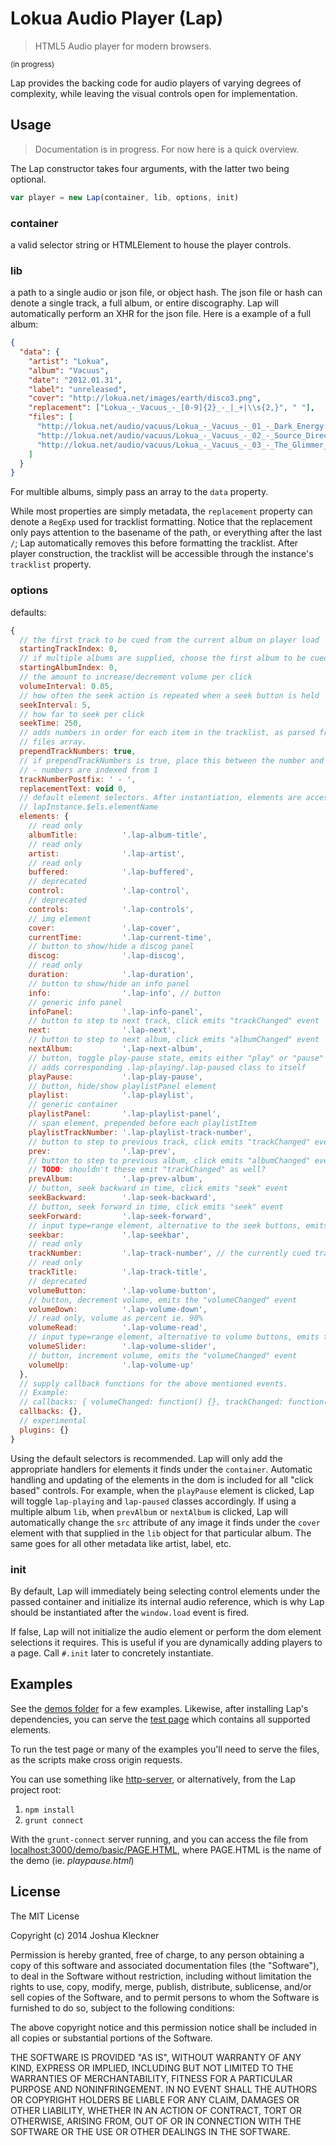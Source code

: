 # Lokua Audio Player (Lap)

> HTML5 Audio player for modern browsers.

<small>(in progress)</small>

Lap provides the backing code for audio players of varying degrees of complexity, while leaving
the visual controls open for implementation.

## Usage

> Documentation is in progress. For now here is a quick overview.

The Lap constructor takes four arguments, with the latter two being optional.

```js
var player = new Lap(container, lib, options, init)
```

### container 

a valid selector string or HTMLElement to house the player controls.

### lib 

a path to a single audio or json file, or object hash. 
The json file or hash can denote a single track, a full album,
or entire discography. Lap will automatically perform an XHR for the json file. 
Here is a example of a full album:

```json
{
  "data": {  
    "artist": "Lokua",
    "album": "Vacuus",
    "date": "2012.01.31",
    "label": "unreleased",
    "cover": "http://lokua.net/images/earth/disco3.png",
    "replacement": ["Lokua_-_Vacuus_-_[0-9]{2}_-_|_+|\\s{2,}", " "],
    "files": [
      "http://lokua.net/audio/vacuus/Lokua_-_Vacuus_-_01_-_Dark_Energy.mp3",
      "http://lokua.net/audio/vacuus/Lokua_-_Vacuus_-_02_-_Source_Direct.mp3",
      "http://lokua.net/audio/vacuus/Lokua_-_Vacuus_-_03_-_The_Glimmer_Fade.mp3"
    ]
  }
}
```

For multible albums, simply pass an array to the `data` property. 

While most properties are simply metadata, the `replacement` property can denote a `RegExp` used 
for tracklist formatting. Notice that the replacement only pays attention to the basename of the 
path, or everything after the last `/`; Lap automatically removes this before formatting the 
tracklist. After player construction, the tracklist will be accessible through the instance's
`tracklist` property.

### options

defaults:

```js
{
  // the first track to be cued from the current album on player load
  startingTrackIndex: 0,
  // if multiple albums are supplied, choose the first album to be cued on player load
  startingAlbumIndex: 0,
  // the amount to increase/decrement volume per click
  volumeInterval: 0.05,
  // how often the seek action is repeated when a seek button is held
  seekInterval: 5,
  // how far to seek per click
  seekTime: 250,   
  // adds numbers in order for each item in the tracklist, as parsed from the current album's
  // files array.
  prependTrackNumbers: true,
  // if prependTrackNumbers is true, place this between the number and track title 
  // - numbers are indexed from 1
  trackNumberPostfix: ' - ',
  replacementText: void 0,
  // default element selectors. After instantiation, elements are accessible as
  // lapInstance.$els.elementName
  elements: {
    // read only
    albumTitle:          '.lap-album-title',
    // read only
    artist:              '.lap-artist',
    // read only
    buffered:            '.lap-buffered',
    // deprecated
    control:             '.lap-control',
    // deprecated
    controls:            '.lap-controls',
    // img element
    cover:               '.lap-cover',
    currentTime:         '.lap-current-time',
    // button to show/hide a discog panel
    discog:              '.lap-discog',
    // read only
    duration:            '.lap-duration',
    // button to show/hide an info panel
    info:                '.lap-info', // button
    // generic info panel
    infoPanel:           '.lap-info-panel',
    // button to step to next track, click emits "trackChanged" event
    next:                '.lap-next',
    // button to step to next album, click emits "albumChanged" event
    nextAlbum:           '.lap-next-album',
    // button, toggle play-pause state, emits either "play" or "pause" event,
    // adds corresponding .lap-playing/.lap-paused class to itself
    playPause:           '.lap-play-pause',
    // button, hide/show playlistPanel element
    playlist:            '.lap-playlist',
    // generic container
    playlistPanel:       '.lap-playlist-panel',
    // span element, prepended before each playlistItem
    playlistTrackNumber: '.lap-playlist-track-number',
    // button to step to previous track, click emits "trackChanged" event
    prev:                '.lap-prev',
    // button to step to previous album, click emits "albumChanged" event
    // TODO: shouldn't these emit "trackChanged" as well?
    prevAlbum:           '.lap-prev-album',
    // button, seek backward in time, click emits "seek" event
    seekBackward:        '.lap-seek-backward',
    // button, seek forward in time, click emits "seek" event
    seekForward:         '.lap-seek-forward',
    // input type=range element, alternative to the seek buttons, emits the "seek" event
    seekbar:             '.lap-seekbar',
    // read only
    trackNumber:         '.lap-track-number', // the currently cued track
    // read only
    trackTitle:          '.lap-track-title',
    // deprecated
    volumeButton:        '.lap-volume-button',
    // button, decrement volume, emits the "volumeChanged" event
    volumeDown:          '.lap-volume-down',
    // read only, volume as percent ie. 90%
    volumeRead:          '.lap-volume-read',
    // input type=range element, alternative to volume buttons, emits the "volumeChanged" event
    volumeSlider:        '.lap-volume-slider',
    // button, increment volume, emits the "volumeChanged" event
    volumeUp:            '.lap-volume-up'
  },
  // supply callback functions for the above mentioned events.
  // Example:
  // callbacks: { volumeChanged: function() {}, trackChanged: function() {} }
  callbacks: {},
  // experimental
  plugins: {}
}
```

Using the default selectors is recommended. Lap will only add the appropriate handlers
for elements it finds under the `container`. Automatic handling and updating of the elements in the 
dom is included for all "click based" controls. For example, when the `playPause` element is 
clicked, Lap will toggle `lap-playing` and `lap-paused` classes accordingly. If using a multiple
album `lib`, when `prevAlbum` or `nextAlbum` is clicked, Lap will automatically change the `src` 
attribute of any image it finds under the `cover` element with that supplied in the `lib` object 
for that particular album. The same goes for all other metadata like artist, label, etc.

### init

By default, Lap will immediately being selecting control elements under the passed container
and initialize its internal audio reference, which is why Lap should be instantiated after 
the `window.load` event is fired.

If false, Lap will not initialize the audio element or perform the dom element selections it 
requires. This is useful if you are dynamically adding players to a page. Call `#.init` later
to concretely instantiate.

## Examples

See the [demos folder][0] for a few examples. Likewise, after installing Lap's dependencies, you 
can serve the [test page][1] which contains all supported elements.

To run the test page or many of the examples you'll need to serve the files, as the scripts make
cross origin requests.

You can use something like [http-server][2], or
alternatively, from the Lap project root:

1. `npm install`
2. `grunt connect`

With the `grunt-connect` server running, and you can access the file 
from [localhost:3000/demo/basic/PAGE.HTML][3], where PAGE.HTML is the name of the demo
(ie. _playpause.html_)

## License

The MIT License

Copyright (c) 2014 Joshua Kleckner

Permission is hereby granted, free of charge, to any person obtaining a copy
of this software and associated documentation files (the "Software"), to deal
in the Software without restriction, including without limitation the rights
to use, copy, modify, merge, publish, distribute, sublicense, and/or sell
copies of the Software, and to permit persons to whom the Software is
furnished to do so, subject to the following conditions:

The above copyright notice and this permission notice shall be included in
all copies or substantial portions of the Software.

THE SOFTWARE IS PROVIDED "AS IS", WITHOUT WARRANTY OF ANY KIND, EXPRESS OR
IMPLIED, INCLUDING BUT NOT LIMITED TO THE WARRANTIES OF MERCHANTABILITY,
FITNESS FOR A PARTICULAR PURPOSE AND NONINFRINGEMENT. IN NO EVENT SHALL THE
AUTHORS OR COPYRIGHT HOLDERS BE LIABLE FOR ANY CLAIM, DAMAGES OR OTHER
LIABILITY, WHETHER IN AN ACTION OF CONTRACT, TORT OR OTHERWISE, ARISING FROM,
OUT OF OR IN CONNECTION WITH THE SOFTWARE OR THE USE OR OTHER DEALINGS IN
THE SOFTWARE.

[0]: /demo/
[1]: /test/index.html
[2]: https://www.npmjs.org/package/http-server
[3]: localhost:3000/demo/basic/album.html

